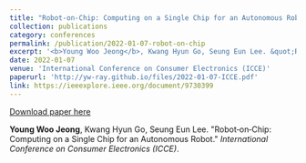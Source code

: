 ```yaml
---
title: "Robot‑on‑Chip: Computing on a Single Chip for an Autonomous Robot"
collection: publications
category: conferences
permalink: /publication/2022-01-07-robot-on-chip
excerpt: '<b>Young Woo Jeong</b>, Kwang Hyun Go, Seung Eun Lee. &quot;Robot‑on‑Chip: Computing on a Single Chip for an Autonomous Robot.&quot; <i>International Conference on Consumer Electronics (ICCE)</i>.'
date: 2022-01-07
venue: 'International Conference on Consumer Electronics (ICCE)'
paperurl: 'http://yw-ray.github.io/files/2022-01-07-ICCE.pdf'
link: https://ieeexplore.ieee.org/document/9730399
---
```


<a href='http://yw-ray.github.io/files/2022-01-07-ICCE.pdf'>Download paper here</a>

<b>Young Woo Jeong</b>, Kwang Hyun Go, Seung Eun Lee. &quot;Robot‑on‑Chip: Computing on a Single Chip for an Autonomous Robot.&quot; <i>International Conference on Consumer Electronics (ICCE)</i>.
